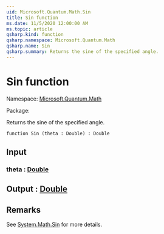 ```yaml
---
uid: Microsoft.Quantum.Math.Sin
title: Sin function
ms.date: 11/5/2020 12:00:00 AM
ms.topic: article
qsharp.kind: function
qsharp.namespace: Microsoft.Quantum.Math
qsharp.name: Sin
qsharp.summary: Returns the sine of the specified angle.
---
```


# Sin function

Namespace: [Microsoft.Quantum.Math](xref:Microsoft.Quantum.Math)

Package: [](https://nuget.org/packages/)


Returns the sine of the specified angle.

```qsharp
function Sin (theta : Double) : Double
```


## Input

### theta : [Double](xref:microsoft.quantum.lang-ref.double)





## Output : [Double](xref:microsoft.quantum.lang-ref.double)



## Remarks

See [System.Math.Sin](https://docs.microsoft.com/dotnet/api/system.math.sin) for more details.